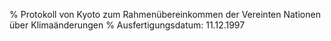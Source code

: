 % Protokoll von Kyoto zum Rahmenübereinkommen der Vereinten Nationen über Klimaänderungen
% Ausfertigungsdatum: 11.12.1997
 
